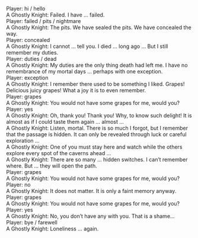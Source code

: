 Player: hi / hello  
A Ghostly Knight: Failed. I have … failed.  
Player: failed / pits / nightmare  
A Ghostly Knight: The pits. We have sealed the pits. We have concealed the way.  
Player: concealed  
A Ghostly Knight: I cannot … tell you. I died … long ago … But I still remember my duties.  
Player: duties / dead  
A Ghostly Knight: My duties are the only thing death had left me. I have no remembrance of my mortal days … perhaps with one exception.  
Player: exception  
A Ghostly Knight: I remember there used to be something I liked. Grapes! Delicious juicy grapes! What a joy it is to even remember.  
Player: grapes  
A Ghostly Knight: You would not have some grapes for me, would you?  
Player: yes  
A Ghostly Knight: Oh, thank you! Thank you! Why, to know such delight! It is almost as if I could taste them again … almost …  
A Ghostly Knight: Listen, mortal. There is so much I forgot, but I remember that the passage is hidden. It can only be revealed through luck or careful exploration …  
A Ghostly Knight: One of you must stay here and watch while the others explore every spot of the caverns ahead …  
A Ghostly Knight: There are so many … hidden switches. I can’t remember where. But … they will open the path.  
Player: grapes  
A Ghostly Knight: You would not have some grapes for me, would you?  
Player: no  
A Ghostly Knight: It does not matter. It is only a faint memory anyway.  
Player: grapes  
A Ghostly Knight: You would not have some grapes for me, would you?  
Player: yes  
A Ghostly Knight: No, you don’t have any with you. That is a shame…  
Player: bye / farewell  
A Ghostly Knight: Loneliness … again.  
